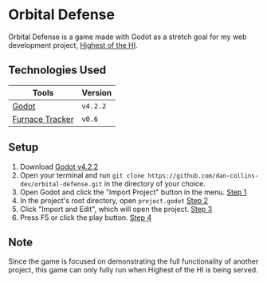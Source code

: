 # Orbital Defense
Orbital Defense is a game made with Godot as a stretch goal for my web development project, [Highest of the HI](https://github.com/dan-collins-dev/highest-of-the-hi).

## Technologies Used
| Tools                                                    | Version |
|----------------------------------------------------------|---------|
| [Godot](https://godotengine.org/)                        | `v4.2.2`|
| [Furnace Tracker](https://github.com/tildearrow/furnace) | `v0.6`  |


## Setup
1. Download [Godot v4.2.2](https://godotengine.org/)
2. Open your terminal and run `git clone https://github.com/dan-collins-dev/orbital-defense.git` in the directory of your choice.
3. Open Godot and click the "Import Project" button in the menu.
[Step 1](./readme-assets/import-project-1.png)
4. In the project's root directory, open `project.godot`
[Step 2](./readme-assets/import-project-2.png)
5. Click "Import and Edit", which will open the project.
[Step 3](./readme-assets/import-project-3.png)
6. Press F5 or click the play button.
[Step 4](./readme-assets/import-project-4.png)

## Note
Since the game is focused on demonstrating the full functionality of another project, this game can only fully run when Highest of the HI is being served.